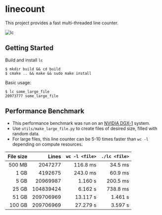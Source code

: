 # linecount

This project provides a fast multi-threaded line counter. 

![lc](https://user-images.githubusercontent.com/8450091/125216038-8fbbaf80-e282-11eb-9139-07e5eabe6167.png)

## Getting Started

Build and install `lc`

```console
$ mkdir build && cd build
$ cmake .. && make && sudo make install
```

Basic usage:

```console
$ lc some_large_file
20973777 some_large_file
```

## Performance Benchmark

* This performance benchmark was run on an [NVIDIA DGX-1](https://docs.nvidia.com/dgx/dgx1-user-guide/introduction-to-dgx1.html#topic_hardware-specs) system.
* Use `utils/make_large_file.py` to create files of desired size, filled with random data.
* For large files, this line counter can be 5-10 times faster than `wc -l` depending on compute resources.

| File size | Lines     | `wc -l <file>` | `./lc <file>` |
|----------:|----------:|---------------:|--------------:|
| 500 MB    | 2047277   | 116.8 ms       | 34.5 ms       |
| 1 GB      | 4192675   | 243.0 ms       | 60.9 ms       |
| 5 GB      | 20969987  | 1.160 s        | 200.5 ms      |
| 25 GB     | 104839424 | 6.162 s        | 738.8 ms      |
| 51 GB     | 209706969 | 13.117 s       | 1.461 s       | 
| 100 GB    | 209706969 | 27.279 s       | 3.597 s       | 
